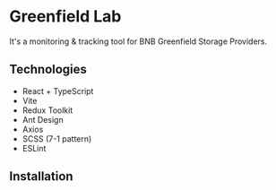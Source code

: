 # Greenfield Lab

It's a monitoring & tracking tool for BNB Greenfield Storage Providers.

## Technologies

- React + TypeScript
- Vite
- Redux Toolkit
- Ant Design
- Axios
- SCSS (7-1 pattern)
- ESLint

## Installation

